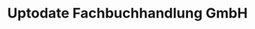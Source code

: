 ---
title: "Uptodate Fachbuchhandlung GmbH"
url: /giessen/uptodate-fachbuchhandlung-gmbh/
shop: Bücher
---